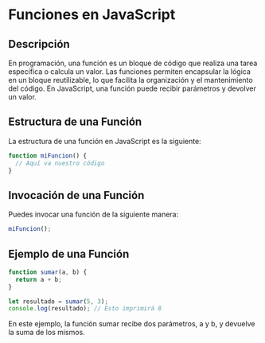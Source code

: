 # Funciones en JavaScript

## Descripción

En programación, una función es un bloque de código que realiza una tarea específica o calcula un valor. Las funciones permiten encapsular la lógica en un bloque reutilizable, lo que facilita la organización y el mantenimiento del código. En JavaScript, una función puede recibir parámetros y devolver un valor.

## Estructura de una Función

La estructura de una función en JavaScript es la siguiente:

```javascript
function miFuncion() {
  // Aquí va nuestro código
}
```

## Invocación de una Función

Puedes invocar una función de la siguiente manera:

```javascript
miFuncion();
```

## Ejemplo de una Función

```javascript
function sumar(a, b) {
  return a + b;
}

let resultado = sumar(5, 3);
console.log(resultado); // Esto imprimirá 8
```

En este ejemplo, la función sumar recibe dos parámetros, a y b, y devuelve la suma de los mismos.
